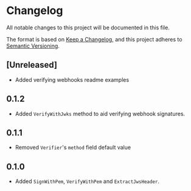 # Changelog
All notable changes to this project will be documented in this file.

The format is based on [Keep a Changelog](https://keepachangelog.com/en/1.0.0/),
and this project adheres to [Semantic Versioning](https://semver.org/spec/v2.0.0.html).

## [Unreleased]
* Added verifying webhooks readme examples

## 0.1.2
* Added `VerifyWithJwks` method to aid verifying webhook signatures.

## 0.1.1
* Removed `Verifier`'s `method` field default value

## 0.1.0
* Added `SignWithPem`, `VerifyWithPem` and `ExtractJwsHeader`.